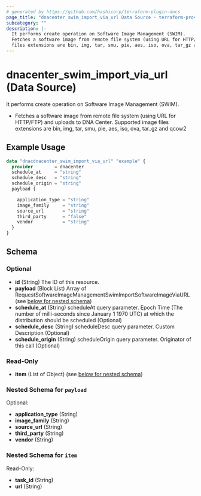 ```yaml
---
# generated by https://github.com/hashicorp/terraform-plugin-docs
page_title: "dnacenter_swim_import_via_url Data Source - terraform-provider-dnacenter"
subcategory: ""
description: |-
  It performs create operation on Software Image Management (SWIM).
  Fetches a software image from remote file system (using URL for HTTP/FTP) and uploads to DNA Center. Supported image
  files extensions are bin, img, tar, smu, pie, aes, iso, ova, tar_gz and qcow2
---
```


# dnacenter_swim_import_via_url (Data Source)

It performs create operation on Software Image Management (SWIM).

- Fetches a software image from remote file system (using URL for HTTP/FTP) and uploads to DNA Center. Supported image
files extensions are bin, img, tar, smu, pie, aes, iso, ova, tar_gz and qcow2

## Example Usage

```terraform
data "dnacdnacenter_swim_import_via_url" "example" {
  provider        = dnacenter
  schedule_at     = "string"
  schedule_desc   = "string"
  schedule_origin = "string"
  payload {

    application_type = "string"
    image_family     = "string"
    source_url       = "string"
    third_party      = "false"
    vendor           = "string"
  }
}
```

<!-- schema generated by tfplugindocs -->
## Schema

### Optional

- **id** (String) The ID of this resource.
- **payload** (Block List) Array of RequestSoftwareImageManagementSwimImportSoftwareImageViaURL (see [below for nested schema](#nestedblock--payload))
- **schedule_at** (String) scheduleAt query parameter. Epoch Time (The number of milli-seconds since January 1 1970 UTC) at which the distribution should be scheduled (Optional)
- **schedule_desc** (String) scheduleDesc query parameter. Custom Description (Optional)
- **schedule_origin** (String) scheduleOrigin query parameter. Originator of this call (Optional)

### Read-Only

- **item** (List of Object) (see [below for nested schema](#nestedatt--item))

<a id="nestedblock--payload"></a>
### Nested Schema for `payload`

Optional:

- **application_type** (String)
- **image_family** (String)
- **source_url** (String)
- **third_party** (String)
- **vendor** (String)


<a id="nestedatt--item"></a>
### Nested Schema for `item`

Read-Only:

- **task_id** (String)
- **url** (String)


